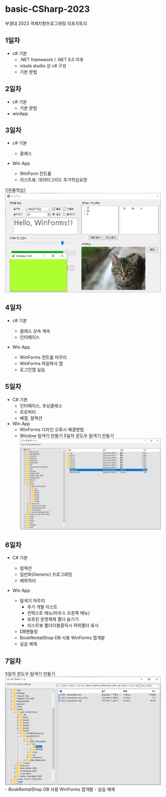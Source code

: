 # basic-CSharp-2023
부경대 2023 객체지향프로그래밍 리포지토리


## 1일차
- c# 기본
    - .NET framework / .NET 5.0 이후
    - visula studio 상 c# 구성
    - 기본 문법

## 2일차
- c# 기본
    - 기본 문법
- winApp

## 3일차
- c# 기본
    - 클래스

- Win App
    - WinForm 컨트롤
    - 리스트뷰, 데이터그리드 추가학습요망

![윈폼학습] <img src="https://raw.githubusercontent.com/KOOJAIN/basic-CSharp-2023/main/images/cat.png" width="700">

## 4일차
- c# 기본
    - 클래스 상속 계속
    - 인터페이스

- Win App
    - WinForms 컨트롤 마무리
    - WinForms 파일복사 앱
    - 로그인앱 실습

## 5일차
- C# 기본
    - 인터페이스, 추상클래스
    - 프로퍼티 
    - 배열, 컬랙션
- Win App
    - WinForms 디자인 오류시 해결방법
    - Window 탐색기 만들기
5일차 윈도우 탐색기 만들기 <img src="https://raw.githubusercontent.com/KOOJAIN/basic-CSharp-2023/main/images/explorer.png" width="700">

## 6일차
- C# 기본
    -   컬렉션 
    -   일반화(Generic) 프로그래밍
    -   예외처리

- Win App
    -  탐색기 마무리
        - 추가 개발 리스트
        - 컨텍스트 메뉴(마우스 오른쪽 메뉴)
        - 보호된 운영체제 폴더 숨기기
        - 리스트뷰 폴더더블클릭시 하위폴더 표시
    -  DB핸들링
    -  BookRentalShop DB 사용 WinForms 앱개발
    -  실습 예제

## 7일차
5일차 윈도우 탐색기 만들기 <img src="https://raw.githubusercontent.com/KOOJAIN/basic-CSharp-2023/main/images/6일차.png" width="700">
    - BookRentalShop DB 사용 WinForms 앱개발
    - 실습 예제